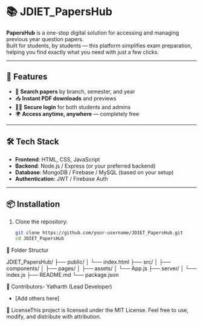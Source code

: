# 📚 JDIET_PapersHub

**PapersHub** is a one-stop digital solution for accessing and managing previous year question papers.  
Built for students, by students — this platform simplifies exam preparation, helping you find exactly what you need with just a few clicks.

---

## 🚀 Features

- 📘 **Search papers** by branch, semester, and year  
- 📥 **Instant PDF downloads** and previews  
- 👩‍💻 **Secure login** for both students and admins  
- 🌍 **Access anytime, anywhere** — completely free  

---

## 🛠️ Tech Stack

- **Frontend**: HTML, CSS, JavaScript  
- **Backend**: Node.js / Express (or your preferred backend)  
- **Database**: MongoDB / Firebase / MySQL (based on your setup)  
- **Authentication**: JWT / Firebase Auth  

---

## 📦 Installation

1. Clone the repository:
   ```bash
   git clone https://github.com/your-username/JDIET_PapersHub.git
   cd JDIET_PapersHub

📁 Folder Structur

   JDIET_PapersHub/
├── public/
│   └── index.html
├── src/
│   ├── components/
│   ├── pages/
│   ├── assets/
│   └── App.js
├── server/
│   └── index.js
├── README.md
└── package.json

👥 Contributors- Yatharth (Lead Developer)
- [Add others here]

📄 LicenseThis project is licensed under the MIT License.
Feel free to use, modify, and distribute with attribution.